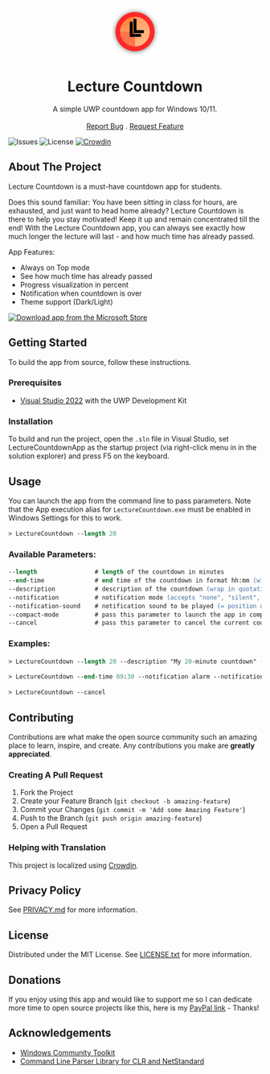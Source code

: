 <p align="center">
  <img alt="App Logo" src="LectureCountdownApp/Assets/StoreLogo.scale-400.png" width="100px" />

  <h1 align="center">Lecture Countdown</h1>

  <p align="center">
    A simple UWP countdown app for Windows 10/11.
    <br/>
    <br/>
    <a href="https://github.com/EmilJunker/LectureCountdown/issues">Report Bug</a>
    .
    <a href="https://github.com/EmilJunker/LectureCountdown/issues">Request Feature</a>
  </p>
</p>

![Issues](https://img.shields.io/github/issues/EmilJunker/LectureCountdown) 
![License](https://img.shields.io/github/license/EmilJunker/LectureCountdown) 
[![Crowdin](https://badges.crowdin.net/lecture-countdown/localized.svg)](https://crowdin.com/project/lecture-countdown)

## About The Project

Lecture Countdown is a must-have countdown app for students.

Does this sound familiar: You have been sitting in class for hours, are exhausted, and just want to head home already? Lecture Countdown is there to help you stay motivated! Keep it up and remain concentrated till the end! With the Lecture Countdown app, you can always see exactly how much longer the lecture will last - and how much time has already passed.

App Features:

- Always on Top mode
- See how much time has already passed
- Progress visualization in percent
- Notification when countdown is over
- Theme support (Dark/Light)

[<img src="https://getbadgecdn.azureedge.net/images/English_L.png"
      alt="Download app from the Microsoft Store"
      height="80">](https://www.microsoft.com/store/productId/9P4NPSWTX7LK)

## Getting Started

To build the app from source, follow these instructions.

### Prerequisites

- [Visual Studio 2022](https://visualstudio.microsoft.com/vs/) with the UWP Development Kit

### Installation

To build and run the project, open the `.sln` file in Visual Studio, set LectureCountdownApp as the startup project (via right-click menu in in the solution explorer) and press F5 on the keyboard.

## Usage

You can launch the app from the command line to pass parameters. Note that the App execution alias for `LectureCountdown.exe` must be enabled in Windows Settings for this to work.

```ps
> LectureCountdown --length 20
```

### Available Parameters:

```ps
--length                # length of the countdown in minutes
--end-time              # end time of the countdown in format hh:mm (with optional AM/PM)
--description           # description of the countdown (wrap in quotation marks if necessary)
--notification          # notification mode (accepts "none", "silent", "sound", or "alarm")
--notification-sound    # notification sound to be played (= position of the sound in the dropdown menu)
--compact-mode          # pass this parameter to launch the app in compact mode
--cancel                # pass this parameter to cancel the current countdown
```

### Examples:

```ps
> LectureCountdown --length 20 --description "My 20-minute countdown" --compact-mode
```

```ps
> LectureCountdown --end-time 09:30 --notification alarm --notification-sound 6
```

```ps
> LectureCountdown --cancel
```

## Contributing

Contributions are what make the open source community such an amazing place to learn, inspire, and create. Any contributions you make are **greatly appreciated**.

### Creating A Pull Request

1. Fork the Project
2. Create your Feature Branch (`git checkout -b amazing-feature`)
3. Commit your Changes (`git commit -m 'Add some Amazing Feature'`)
4. Push to the Branch (`git push origin amazing-feature`)
5. Open a Pull Request

### Helping with Translation

This project is localized using [Crowdin](https://crowdin.com/project/lecture-countdown).

## Privacy Policy

See [PRIVACY.md](https://github.com/EmilJunker/LectureCountdown/blob/main/PRIVACY.md) for more information.

## License

Distributed under the MIT License. See [LICENSE.txt](https://github.com/EmilJunker/LectureCountdown/blob/main/LICENSE.txt) for more information.

## Donations

If you enjoy using this app and would like to support me so I can dedicate more time to open source projects like this, here is my [PayPal link](https://www.paypal.me/EmilJunker) - Thanks!

## Acknowledgements

* [Windows Community Toolkit](https://github.com/CommunityToolkit/WindowsCommunityToolkit)
* [Command Line Parser Library for CLR and NetStandard](https://github.com/commandlineparser/commandline)
